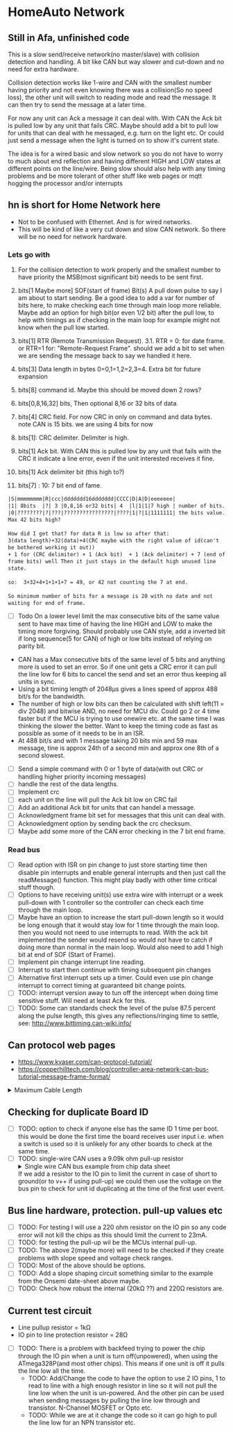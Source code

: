 # HomeAuto Network

## Still in Afa, unfinished code

This is a slow send/receive network(no master/slave) with collision detection and handling. A bit like CAN but way slower and cut-down and no need for extra hardware.

Collision detection works like 1-wire and CAN with the smallest number having priority and not even knowing there was a collision(So no speed loss), the other unit will switch to reading mode and read the message. It can then try to send the message at a later time.

For now any unit can Ack a message it can deal with.
With CAN the Ack bit is pulled low by any unit that fails CRC. Maybe should add a bit to pull low for units that can deal with he messaged, e.g. turn on the light etc. Or could just send a message when the light is turned on to show it's current state.

The idea is for a wired basic and slow network so you do not have to worry to much about end reflection and having different HIGH and LOW states at different points on the line/wire. Being slow should also help with any timing problems and be more tolerant of other stuff like web pages or mqtt hogging the processor and/or interrupts

## hn is short for Home Network here

* Not to be confused with Ethernet. And is for wired networks.
* This will be kind of like a very cut down and slow CAN network. So there will be no need for network hardware.

### Lets go with

1. For the collision detection to work properly and the smallest number to have priority the MSB(most significant bit) needs to be sent first.

2. bits[1 Maybe more] SOF(start of frame) Bit(s) A pull down pulse to say I am about to start sending. Be a good idea to add a var for number of bits here, to make checking each time through main loop more reliable. Maybe add an option for high bit(or even 1/2 bit) after the pull low, to help with timings as if checking in the main loop for example might not know when the pull low started.
3. bits[1] RTR (Remote Transmission Request).
3.1. RTR = 0: for date frame. or RTR=1 for: "Remote-Request Frame".
should we add a bit to set when we are sending the message back to say we handled it here.
4. bits[3] Data length in bytes 0=0,1=1,2=2,3=4. Extra bit for future expansion
5. bits[8] command id. Maybe this should be moved down 2 rows?
6. bits[0,8,16,32] bits, Then optional 8,16 or 32 bits of data.
7. bits[4] CRC field. For now CRC in only on command and data bytes. note CAN is 15 bits. we are using 4 bits for now
8. bits[1]: CRC delimiter. Delimiter is high.
9. bits[1] Ack bit. With CAN this is pulled low by any unit that fails with the CRC it indicate a line error, even if the unit interested receives it fine.
10. bits[1] Ack delimiter bit (this high to?)
11. bits[7] : 10: 7 bit end of fame.

```fixed width text
|S|mmmmmmmm|R|ccc|ddddddd16ddddddd|CCCC|D|A|D|eeeeeee|
|1| 8bits  |?| 3 |0,8,16 or32 bits| 4  |l|1|1|7 high | number of bits.
|0|????????|?|???|????????????????|????|1|?|1|1111111| the bits value.
Max 42 bits high? 

How did I get that? for data R is low so after that:
3(data length)+32(data)+4(CRC maybe with the right value of id(can't be bothered working it out))
+ 1 for (CRC delimiter) + 1 (Ack bit)  + 1 (Ack delimiter) + 7 (end of frame bits) well Then it just stays in the default high unused line state.

so:  3+32+4+1+1+1+7 = 49, or 42 not counting the 7 at end.

So minimum number of bits for a message is 20 with no date and not waiting for end of frame.
```

* [ ] Todo On a lower level limit the max consecutive bits of the same value sent to have max time of having the line HIGH and LOW to make the timing more forgiving. Should probably use CAN style, add a inverted bit if long sequence(5 for CAN) of high or low bits instead of relying on parity bit.

* CAN has a Max consecutive bits of the same level of 5 bits and anything more is used to set an error. So if one unit gets a CRC error it can pull the line low for 6 bits to cancel the send and set an error thus keeping all units in sync.
* Using a bit timing length of 2048µs gives a lines speed of approx 488 bit/s for the bandwidth.
* The number of high or low bits can then be calculated with shift left(11 = div 2048) and bitwise AND, no need for MCU div. Could go 2 or 4 time faster but if the MCU is trying to use onewire etc. at the same time I was thinking the slower the better. Want to keep the timing code as fast as possible as some of it needs to be in an ISR.
* At 488 bit/s and with 1 message taking 20 bits min and 59 max message, tine is approx 24th of a second min and approx one 8th of a second slowest.

* [ ] Send a simple command with 0 or 1 byte of data(with out CRC or handling higher priority incoming messages)
* [ ] handle the rest of the data lengths.
* [ ] Implement crc
* [ ]   each unit on the line will pull the Ack bit low on CRC fail
* [ ] Add an additional Ack bit for units that can handel a message.
* [ ]   Acknowledgment frame bit set for messages that this unit can deal with.
* [ ] Acknowledgment option by sending back the crc checksum.
* [ ] Maybe add some more of the CAN error checking in the 7 bit end frame.

### Read bus

* [ ] Read option with ISR on pin change to just store starting time then disable pin interrupts and enable general interrupts and then just call the readMessage() function. This might play badly with other time critical stuff though.
* [ ] Options to have receiving unit(s) use extra wire with interrupt or a week pull-down with 1 controller so the controller can check each time through the main loop.
* [ ] Maybe have an option to increase the start pull-down length so it would be long enough that it would stay low for 1 time through the main loop. then you would not need to use interrupts to read. With the ack bit implemented the sender would resend so would not have to catch if doing more than normal in the main loop. Would also need to add 1 high bit at end of SOF (Start of Frame).
* [ ] Implement pin change interrupt line reading.
* [ ] Interrupt to start then continue with timing subsequent pin changes
* [ ] Alternative first interrupt sets up a timer. Could even use pin change interrupt to correct timing at guaranteed bit change points.
* [ ] TODO: interrupt version away to tun off the intercept when doing time sensitive stuff. Will need at least Ack for this.
* [ ] TODO: Some can standards check the level of the pulse 87.5 percent along the pulse length, this gives any reflections/ringing time to settle, see: <http://www.bittiming.can-wiki.info/>

## Can protocol web pages

* <https://www.kvaser.com/can-protocol-tutorial/>
* <https://copperhilltech.com/blog/controller-area-network-can-bus-tutorial-message-frame-format/>

<details>
  <summary>Maximum Cable Length</summary>

At a speed of 1 MBit/s, a maximum cable length of about 40 meters (130 ft.) can be used. This is because the arbitration scheme requires that the wave front of the signal be able to propagate to the most remote node and back again before the bit is sampled. In other words, the cable length is restricted by the speed of light. A proposal to increase the speed of light has been considered but was turned down because of its inter-galactic consequences.

### Other maximum cable lengths are (these values are approximate)

* 100 meters (330 ft) at 500 kBit/s
* 200 meters (650 ft) at 250 kBit/s
* 500 meters (1600 ft) at 125 kBit/s
* 6 kilometers (20000 ft) at 10 kBit/s

If opto-couplers are used to provide galvanic isolation, the maximum bus length is decreased accordingly. Hint: use fast opto-couplers, and look at the delay through the device, not at the specified maximum bit rate.
</details>

## Checking for duplicate Board ID

* [ ] TODO: option to check if anyone else has the same ID 1 time per boot. this would be done the first time the board receives user input i.e. when a switch is used so it is unlikely for any other boards to check at the same time.
* [ ] TODO: single-wire CAN uses a 9.09k ohm pull-up resistor <details>  <summary>Single wire CAN bus example from chip data sheet</summary>
![image](docs/images/can_network_single_wire_example.jpg)
see https://www.onsemi.com/pdf/datasheet/ncv7356-d.pdf for data sheet.</details>
If we add a resistor to the IO pin to limit the current in case of short to ground(or to v++ if using pull-up) we could then use the voltage on the bus pin to check for unit id duplicating at the time of the first user event.

## Bus line hardware, protection. pull-up values etc

* [ ] TODO: For testing I will use a 220 ohm resistor on the IO pin so any code error will not kill the chips as this should limit the current to 23mA.
* [ ] TODO: for testing the pull-up wil be the MCUs internal pull-up.
* [ ] TODO: The above 2(maybe more) will need to be checked if they create problems with slope speed and voltage check ranges.
* [ ] TODO: Most of the above should be options.
* [ ] TODO: Add a slope shaping circuit something similar to the example from the Onsemi date-sheet above maybe.
* [ ] TODO: Check how robust the internal (20kΩ ??) and 220Ω resistors are.

## Current test circuit

* Line pullup resistor = 1kΩ
* IO pin to line protection resistor = 28Ω
* [ ] TODO: There is a problem with backfeed trying to power the chip through the IO pin when a unit is turn off(unpowered), when using the ATmega328P(and most other chips). This means if one unit is off it pulls the line low all the time.
  * TODO: Add/Change the code to have the option to use 2 IO pins, 1 to read to line with a high enough resistor in line so it will not pull the line low when the unit is un-powered. And the other pin can be used when sending messages by pulling the line low through and transistor. N-Channel MOSFET or Opto etc.
  * TODO: While we are at it change the code so it can go high to pull the line low for an NPN transistor etc.
